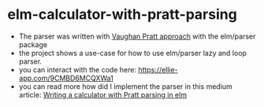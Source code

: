 # elm-calculator-with-pratt-parsing
- The parser was written with [Vaughan Pratt approach](https://web.archive.org/web/20151223215421/http://hall.org.ua/halls/wizzard/pdf/Vaughan.Pratt.TDOP.pdf) with the elm/parser package
- the project shows a use-case for how to use elm/parser lazy and loop parser. 
- you can interact with the code here: https://ellie-app.com/9CMBD6MCQXWa1
- you can read more how did I implement the parser in this medium article: [Writing a calculator with Pratt parsing in elm](https://medium.com/@pogiaron/writing-a-calculator-with-pratt-parsing-in-elm-a9c9dc53ca7e)
